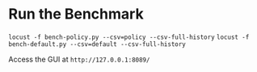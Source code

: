 # Run the Benchmark

`locust -f bench-policy.py --csv=policy --csv-full-history`
`locust -f bench-default.py --csv=default --csv-full-history`

Access the GUI at `http://127.0.0.1:8089/`